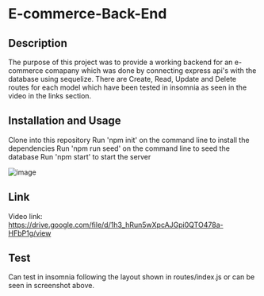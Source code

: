 # E-commerce-Back-End

## Description
The purpose of this project was to provide a working backend for an e-commerce comapany which was done by connecting express api's with the database using sequelize. There are Create, Read, Update and Delete routes for each model which have been tested in insomnia as seen in the video in the links section.

## Installation and Usage
Clone into this repository
Run 'npm init' on the command line to install the dependencies
Run 'npm run seed' on the command line to seed the database
Run 'npm start' to start the server

![image](https://user-images.githubusercontent.com/106484883/207111779-34f85e50-845c-41a8-ab8c-d5537560ac3a.png)

## Link
Video link: https://drive.google.com/file/d/1h3_hRun5wXpcAJGpi0QTO478a-HFbP1g/view

## Test
Can test in insomnia following the layout shown in routes/index.js or can be seen in screenshot above.




